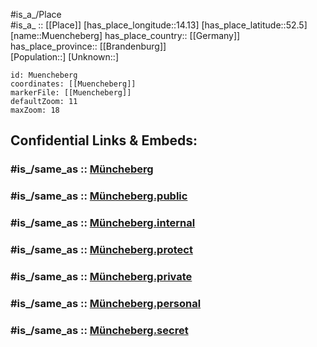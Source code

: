 ﻿---
confidential: public
isDeleted: false
location:
- 52.5
- 14.13
mapmarker: city
mapzoom:
- 7
- 12
SpocWebEntityId: 32669
tags:
- geo/City
type: City
---

#is_a_/Place  
#is_a_ :: [[Place]] 
[has_place_longitude::14.13] 
[has_place_latitude::52.5] 
[name::Muencheberg] 
has_place_country:: [[Germany]]  
has_place_province:: [[Brandenburg]]  
[Population::] 
[Unknown::] 


```leaflet
id: Muencheberg
coordinates: [[Muencheberg]] 
markerFile: [[Muencheberg]] 
defaultZoom: 11 
maxZoom: 18
```


## Confidential Links & Embeds: 

### #is_/same_as :: [Müncheberg](/_Standards/Earth/Continent/Europe/Europe~Central/Germany/Germany~East/Brandenburg/counties~Brandenburg/Märkisch-Oderland/cities~Oderland/Müncheberg.md) 

### #is_/same_as :: [Müncheberg.public](/_public/Earth/Continent/Europe/Europe~Central/Germany/Germany~East/Brandenburg/counties~Brandenburg/Märkisch-Oderland/cities~Oderland/Müncheberg.public.md) 

### #is_/same_as :: [Müncheberg.internal](/_internal/Earth/Continent/Europe/Europe~Central/Germany/Germany~East/Brandenburg/counties~Brandenburg/Märkisch-Oderland/cities~Oderland/Müncheberg.internal.md) 

### #is_/same_as :: [Müncheberg.protect](/_protect/Earth/Continent/Europe/Europe~Central/Germany/Germany~East/Brandenburg/counties~Brandenburg/Märkisch-Oderland/cities~Oderland/Müncheberg.protect.md) 

### #is_/same_as :: [Müncheberg.private](/_private/Earth/Continent/Europe/Europe~Central/Germany/Germany~East/Brandenburg/counties~Brandenburg/Märkisch-Oderland/cities~Oderland/Müncheberg.private.md) 

### #is_/same_as :: [Müncheberg.personal](/_personal/Earth/Continent/Europe/Europe~Central/Germany/Germany~East/Brandenburg/counties~Brandenburg/Märkisch-Oderland/cities~Oderland/Müncheberg.personal.md) 

### #is_/same_as :: [Müncheberg.secret](/_secret/Earth/Continent/Europe/Europe~Central/Germany/Germany~East/Brandenburg/counties~Brandenburg/Märkisch-Oderland/cities~Oderland/Müncheberg.secret.md)

